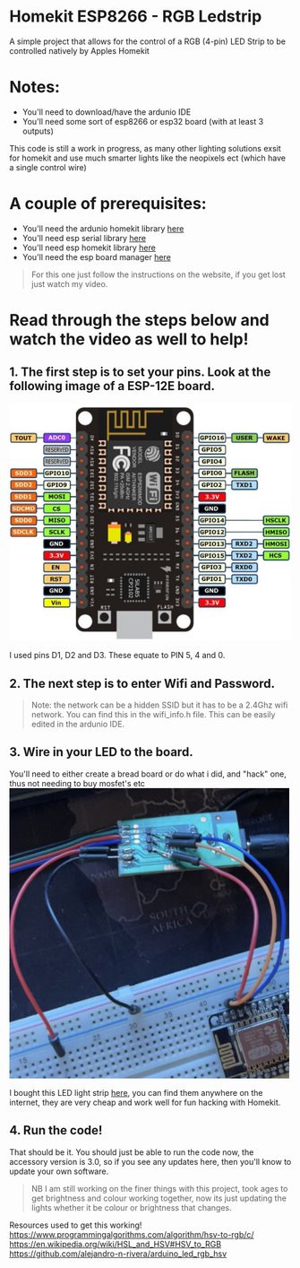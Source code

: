 # Homekit ESP8266 - RGB Ledstrip 
A simple project that allows for the control of a RGB (4-pin) LED Strip to be controlled natively by Apples Homekit

# Notes:
- You'll need to download/have the ardunio IDE
- You'll need some sort of esp8266 or esp32 board (with at least 3 outputs)

This code is still a work in progress, as many other lighting solutions exsit for homekit and use much smarter lights like the neopixels ect (which have a single control wire)


# A couple of prerequisites:
- You'll need the ardunio homekit library [here](https://github.com/Mixiaoxiao/Arduino-HomeKit-ESP8266/)
- You'll need esp serial library [here](https://github.com/plerup/espsoftwareserial/)
- You'll need esp homekit library [here](https://github.com/plerup/espsoftwareserial/)
- You'll need the esp board manager [here](https://arduino-esp8266.readthedocs.io/en/latest/installing.html/)
> For this one just follow the instructions on the website, if you get lost just watch my video.




# Read through the steps below and watch the video as well to help!
## 1. The first step is to set your pins. Look at the following image of a ESP-12E board.

![This is an image](https://github.com/Frostist/RGB-LED-Strip-ESP8266-Homekit/blob/main/images/esp-12e.jpg)

I used pins D1, D2 and D3.
These equate to PIN 5, 4 and 0.

## 2. The next step is to enter Wifi and Password. 
> Note: the network can be a hidden SSID but it has to be a 2.4Ghz wifi network.
You can find this in the wifi_info.h file. 
This can be easily edited in the ardunio IDE.

## 3. Wire in your LED to the board.

You'll need to either create a bread board or do what i did, and "hack" one, thus not needing to buy mosfet's etc
![This is an image](https://github.com/Frostist/RGB-LED-Strip-ESP8266-Homekit/blob/main/images/Esp_board.jpg)

I bought this LED light strip [here](https://www.takealot.com/multipurpose-5m-smd-5050-60led-rgb-strip-light/PLID70902466/), you can find them anywhere on the internet, they are very cheap and work well for fun hacking with Homekit.


## 4. Run the code!
That should be it. You should just be able to run the code now, the accessory version is 3.0, so if you see any updates here, then you'll know to update your own software.

>NB I am still working on the finer things with this project, took ages to get brightness and colour working together, now its just updating the lights whether it be colour or brightness that changes.




Resources used to get this working!
https://www.programmingalgorithms.com/algorithm/hsv-to-rgb/c/
https://en.wikipedia.org/wiki/HSL_and_HSV#HSV_to_RGB
https://github.com/alejandro-n-rivera/arduino_led_rgb_hsv
